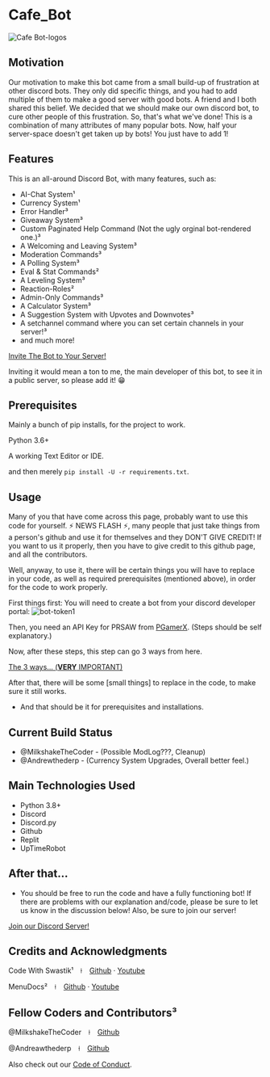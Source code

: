 # Cafe_Bot

![Cafe Bot-logos](https://user-images.githubusercontent.com/83626443/118020079-91aed400-b30e-11eb-83ed-f88fa81dc51c.png)

## Motivation

Our motivation to make this bot came from a small build-up of frustration at other discord bots. They only did specific things, and you had to add multiple of them to make a good server with good bots. A friend and I both shared this belief. We decided that we should make our own discord bot, to cure other people of this frustration. So, that's what we've done! This is a combination of many attributes of many popular bots. Now, half your server-space doesn't get taken up by bots! You just have to add 1!

## Features

This is an all-around Discord Bot, with many features, such as:
* AI-Chat System¹
* Currency System¹
* Error Handler³
* Giveaway System³
* Custom Paginated Help Command (Not the ugly orginal bot-rendered one.)³
* A Welcoming and Leaving System³
* Moderation Commands³
* A Polling System³
* Eval & Stat Commands²
* A Leveling System³
* Reaction-Roles²
* Admin-Only Commands³
* A Calculator System³
* A Suggestion System with Upvotes and Downvotes³
* A setchannel command where you can set certain channels in your server!³
* and much more!

[Invite The Bot to Your Server!](https://discord.com/oauth2/authorize?client_id=832409595791409242&permissions=8&scope=bot)

Inviting it would mean a ton to me, the main developer of this bot, to see it in a public server, so please add it! 😁

## Prerequisites

Mainly a bunch of pip installs, for the project to work.

Python 3.6+

A working Text Editor or IDE.

and then merely `pip install -U -r requirements.txt`.

## Usage

Many of you that have come across this page, probably want to use this code for yourself. ⚡ NEWS FLASH ⚡, many people that just take things from a person's github and use it for themselves and they DON'T GIVE CREDIT! If you want to us it properly, then you have to give credit to this github page, and all the contributors.

Well, anyway, to use it, there will be certain things you will have to replace in your code, as well as required prerequisites (mentioned above), in order for the code to work properly.

First things first: You will need to create a bot from your discord developer portal:
![bot-token1](https://user-images.githubusercontent.com/83626443/118029530-1bfc3580-b319-11eb-8452-48cf12541420.gif)

Then, you need an API Key for PRSAW from [PGamerX](https://api-info.pgamerx.com/register.html). (Steps should be self explanatory.)

Now, after these steps, this step can go 3 ways from here.

[The 3 ways... (__VERY__ IMPORTANT)](SECRETS.md)

After that, there will be some [small things] to replace in the code, to make sure it still works.

* And that should be it for prerequisites and installations.

## Current Build Status
- @MilkshakeTheCoder - (Possible ModLog???, Cleanup)
- @Andrewthederp - (Currency System Upgrades, Overall better feel.)

## Main Technologies Used
* Python 3.8+
* Discord
* Discord.py
* Github
* Replit
* UpTimeRobot

## After that...
* You should be free to run the code and have a fully functioning bot! If there are problems with our explanation and/code, please be sure to let us know in the discussion below! Also, be sure to join our server!

[Join our Discord Server!](https://discord.gg/CtNTUX4znA)

## Credits and Acknowledgments
Code With Swastik¹ ⠀⍿ ⠀[Github](https://github.com/CodeWithSwastik) · [Youtube](https://www.youtube.com/c/CodeWithSwastik/featured)

MenuDocs² ⠀⍿ ⠀[Github](https://github.com/MenuDocs) · [Youtube](https://www.youtube.com/channel/UCpGGFqJP9vYvzFudqnQ-6IA)

## Fellow Coders and Contributors³

@MilkshakeTheCoder ⠀⍿ ⠀[Github](https://github.com/MilkshakeTheCoder)

@Andreawthederp ⠀⍿ ⠀[Github](https://github.com/andrewthederp)

Also check out our [Code of Conduct](https://github.com/MilkshakeTheCoder/Cafe_Bot/blob/main/CODE_OF_CONDUCT.md).